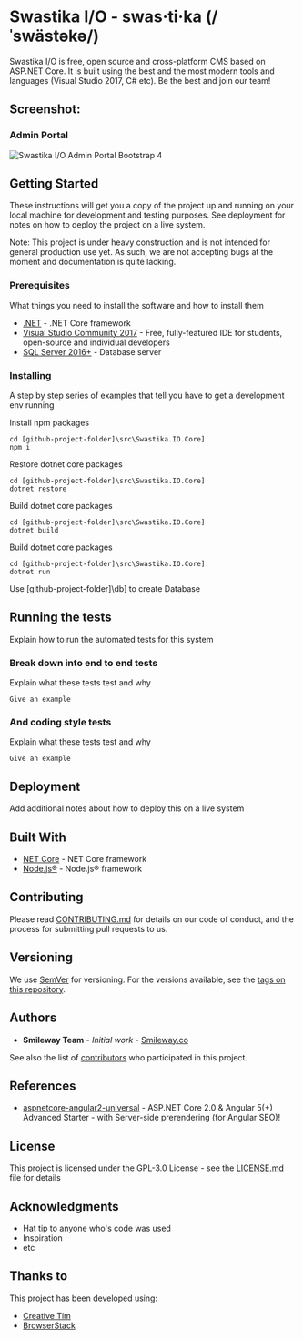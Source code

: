 # Swastika I/O - swas·ti·ka (/ˈswästəkə/)

Swastika I/O is free, open source and cross-platform CMS based on ASP.NET Core. It is built using the best and the most modern tools and languages (Visual Studio 2017, C# etc). Be the best and join our team!

## Screenshot:  

### Admin Portal
![Swastika I/O Admin Portal Bootstrap 4](https://swastika-io.github.io/Swastika-IO-Admin/img/screen.png "Swastika I/O Admin Portal Bootstrap 4")

## Getting Started

These instructions will get you a copy of the project up and running on your local machine for development and testing purposes. See deployment for notes on how to deploy the project on a live system.

Note: This project is under heavy construction and is not intended for general production use yet. As such, we are not accepting bugs at the moment and documentation is quite lacking.

### Prerequisites

What things you need to install the software and how to install them

* [.NET](https://www.microsoft.com/net/core) - .NET Core framework
* [Visual Studio Community 2017](https://www.visualstudio.com/downloads/) - Free, fully-featured IDE for students, open-source and individual developers
* [SQL Server 2016+](https://www.microsoft.com/en-us/sql-server/sql-server-editions-express) - Database server


### Installing

A step by step series of examples that tell you have to get a development env running

Install npm packages

```
cd [github-project-folder]\src\Swastika.IO.Core]
npm i
```

Restore dotnet core packages

```
cd [github-project-folder]\src\Swastika.IO.Core]
dotnet restore
```

Build dotnet core packages

```
cd [github-project-folder]\src\Swastika.IO.Core]
dotnet build
```

Build dotnet core packages

```
cd [github-project-folder]\src\Swastika.IO.Core]
dotnet run
```

Use [github-project-folder]\db\] to create Database

## Running the tests

Explain how to run the automated tests for this system

### Break down into end to end tests

Explain what these tests test and why

```
Give an example
```

### And coding style tests

Explain what these tests test and why

```
Give an example
```

## Deployment

Add additional notes about how to deploy this on a live system

## Built With

* [NET Core](https://www.microsoft.com/net/core) - NET Core framework
* [Node.js®](https://nodejs.org) - Node.js® framework

## Contributing

Please read [CONTRIBUTING.md](CONTRIBUTING.md) for details on our code of conduct, and the process for submitting pull requests to us.

## Versioning

We use [SemVer](http://semver.org/) for versioning. For the versions available, see the [tags on this repository](https://github.com/Swastika-IO/Swastika-IO-Core/tags). 

## Authors

* **Smileway Team** - *Initial work* - [Smileway.co](http://www.smileway.co)

See also the list of [contributors](https://github.com/Swastika-IO/Swastika-IO-Core/graphs/contributors) who participated in this project.

## References
* [aspnetcore-angular2-universal](https://github.com/MarkPieszak/aspnetcore-angular2-universal) - ASP.NET Core 2.0 & Angular 5(+) Advanced Starter - with Server-side prerendering (for Angular SEO)!

## License

This project is licensed under the GPL-3.0 License - see the [LICENSE.md](LICENSE.md) file for details

## Acknowledgments

* Hat tip to anyone who's code was used
* Inspiration
* etc

## Thanks to

This project has been developed using:
* [Creative Tim](https://www.creative-tim.com/)
* [BrowserStack](https://www.browserstack.com/)